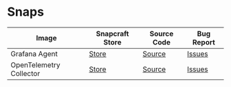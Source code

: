 # Snaps

| Image                   | Snapcraft Store                                       | Source Code                                                         | Bug Report                                                                 |
|-------------------------|-------------------------------------------------------|---------------------------------------------------------------------|----------------------------------------------------------------------------|
| Grafana Agent           | [Store](https://snapcraft.io/grafana-agent)           | [Source](https://github.com/canonical/grafana-agent-snap)           | [Issues](https://github.com/canonical/grafana-agent-snap/issues)           |
| OpenTelemetry Collector | [Store](https://snapcraft.io/opentelemetry-collector) | [Source](https://github.com/canonical/opentelemetry-collector-snap) | [Issues](https://github.com/canonical/opentelemetry-collector-snap/issues) |
